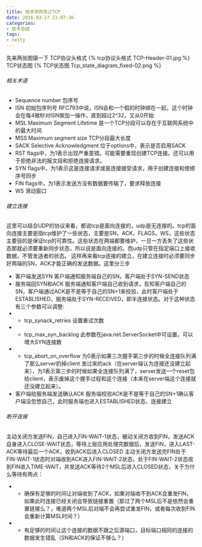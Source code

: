 ```yaml
---
title: 技术学而思之TCP
date: 2016-03-27 21:07:36
categories:
- 技术总结
tags: 
- netty
---
```

先来两张图镇一下
TCP协议头格式
{% tcp协议头格式 TCP-Header-01.jpg %}
TCP状态图
{% TCP状态图 Tcp_state_diagram_fixed-02.png %}
###### 相关术语
* Sequence number 包序号
* ISN 初始包序列号
RFC793中说，ISN会和一个假的时钟绑在一起，这个时钟会在每4微秒对ISN做加一操作，直到超过2^32，又从0开始
* MSL Maximum Segment Lifetime 是一个TCP分段可以存在于互联网系统中的最大时间
* MSS Maximum segment size TCP分段最大长度
* SACK Selective Acknowledgment 位于options中，表示是否启用SACK
* RST flags中，为1表示出现严重差错。可能需要重现创建TCP连接。还可以用于拒绝非法的报文段和拒绝连接请求。
* SYN flags中，为1表示这是连接请求或是连接接受请求，用于创建连接和使顺序号同步
* FIN flags中，为1表示发送方没有数据要传输了，要求释放连接
* WS 滑动窗口
###### 建立连接
这里可以结合UDP的协议来看，都说tcp是面向连接的，udp是无连接的。tcp的面向连接主要是指tcp维护了一些状态，主要是SN，ACK，FLAGS，WS，这些状态主要目的是保证tcp的可靠性。这些状态在两端都要维护，一旦一方丢失了这些状态那就必须要重新同步状态，所以说是面向连接的。而udp只管在指定端口上接收数据，不管发送者的状态。
这样再来看tcp连接的建立，在建立连接时必须要同步好两端的SN，ACK才能正确的发送数据。这里分三步
* 客户端发送SYN
客户端通知服务端自己的SN，客户端处于SYN-SEND状态
* 服务端回SYN和ACK
服务端通知客户端自己收到请求，告知客户端自己的SN，客户端通过ACK是不是等于自己的SN+1来校验，此时客户端处于ESTABLISHED，服务端处于SYN-RECEIVED，即半连接状态。对于这种状态有三个参数可以调整:
* * tcp_synack_retries
设置重试次数
* * tcp_max_syn_backlog
此参数在java.net.ServerSocket中可设置，可以增大SYN连接数
* * tcp_abort_on_overflow
为0表示如果三次握手第三步的时候全连接队列满了那么server扔掉client 发过来的ack（在server端认为连接还没建立起来），为1表示第三步的时候如果全连接队列满了，server发送一个reset包给client，表示废掉这个握手过程和这个连接（本来在server端这个连接就还没建立起来）。
* 客户端给服务端发送确认ACK
服务端校验ACK是不是等于自己的SN+1确认客户端没忽悠自己，此时服务端也进入ESTABLISHED状态，连接建立
###### 断开连接
主动关闭方发送FIN，自己进入FIN-WAIT-1状态，被动关闭方收到FIN，发送ACK自身进入CLOSE-WAIT状态，等待上层应用处理完数据后，发送FIN，进入LAST-ACK等待最后一个ACK，收到ACK后进入CLOSED
主动关闭方发送完FIN处于FIN-WAIT-1状态时对端收到ACK进入FIN-WAIT-2状态，处于FIN-WAIT-2状态收到FIN进入TIME-WAIT，并发送ACK等待2个MSL后进入CLOSED状态，关于为什么等待有两点：
* * 确保有足够的时间让对端收到了ACK，如果对端收不到ACK会重发FIN，如果此时连接已经关闭会导致链接重置（那过了两个MSL后不是依然会重置链接么？，难道两个MSL后对端不会再尝试重发FIN，或者每次收到FIN会重新计算MSL时间？）
* * 有足够的时间让这个连接的数据不跟之后源端口，目标端口相同的连接的数据发生错乱（SN和ACK的保证不够么？）

